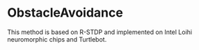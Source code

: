 # ObstacleAvoidance

This method is based on R-STDP and implemented on Intel Loihi neuromorphic chips and Turtlebot.